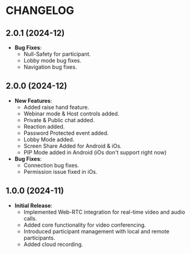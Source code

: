 # CHANGELOG

## 2.0.1 (2024-12)

- **Bug Fixes**:
  - Null-Safety for participant.
  - Lobby mode bug fixes.
  - Navigation bug fixes.
## 2.0.0 (2024-12)

- **New Features**:
  - Added raise hand feature.
  - Webinar mode & Host controls added.
  - Private & Public chat added.
  - Reaction added.
  - Password Protected event added.
  - Lobby Mode added.
  - Screen Share Added for Android & iOs.
  - PIP Mode added in Android (iOs don't support right now)
- **Bug Fixes**:
  - Connection bug fixes.
  - Permission issue fixed in iOs.
  
## 1.0.0 (2024-11)

- **Initial Release**:
    - Implemented Web-RTC integration for real-time video and audio calls.
    - Added core functionality for video conferencing.
    - Introduced participant management with local and remote participants.
    - Added cloud recording.